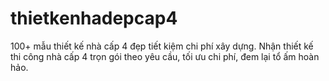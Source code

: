 # thietkenhadepcap4
100+ mẫu thiết kế nhà cấp 4 đẹp tiết kiệm chi phí xây dựng. Nhận thiết kế thi công nhà cấp 4 trọn gói theo yêu cầu, tối ưu chi phí, đem lại tổ ấm hoàn hảo.
